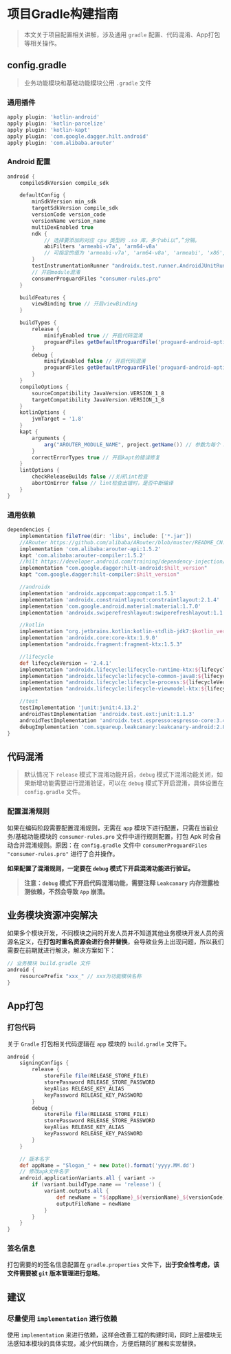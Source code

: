 # 项目Gradle构建指南

> 本文关于项目配置相关讲解，涉及通用 `gradle` 配置、代码混淆、App打包等相关操作。

## config.gradle

> 业务功能模块和基础功能模块公用 `.gradle` 文件

### 通用插件

```groovy
apply plugin: 'kotlin-android'
apply plugin: 'kotlin-parcelize'
apply plugin: 'kotlin-kapt'
apply plugin: 'com.google.dagger.hilt.android'
apply plugin: 'com.alibaba.arouter'
```

### Android 配置

```groovy
android {
    compileSdkVersion compile_sdk

    defaultConfig {
        minSdkVersion min_sdk
        targetSdkVersion compile_sdk
        versionCode version_code
        versionName version_name
        multiDexEnabled true
        ndk {
            // 选择要添加的对应 cpu 类型的 .so 库，多个abi以“,”分隔。
            abiFilters 'armeabi-v7a', 'arm64-v8a'
            // 可指定的值为 'armeabi-v7a', 'arm64-v8a', 'armeabi', 'x86', 'x86_64'，
        }
        testInstrumentationRunner "androidx.test.runner.AndroidJUnitRunner"
        // 开启module混淆
        consumerProguardFiles "consumer-rules.pro"
    }

    buildFeatures {
        viewBinding true // 开启viewBinding
    }

    buildTypes {
        release {
            minifyEnabled true // 开启代码混淆
            proguardFiles getDefaultProguardFile('proguard-android-optimize.txt'), 'proguard-rules.pro'
        }
        debug {
            minifyEnabled false // 开启代码混淆
            proguardFiles getDefaultProguardFile('proguard-android-optimize.txt'), 'proguard-rules.pro'
        }
    }
    compileOptions {
        sourceCompatibility JavaVersion.VERSION_1_8
        targetCompatibility JavaVersion.VERSION_1_8
    }
    kotlinOptions {
        jvmTarget = '1.8'
    }
    kapt {
        arguments {
            arg("AROUTER_MODULE_NAME", project.getName()) // 参数为每个 module 的名称
        }
        correctErrorTypes true // 开启kapt的错误修复
    }
    lintOptions {
        checkReleaseBuilds false //关闭lint检查
        abortOnError false // lint检查出错时，是否中断编译
    }
}
```

### 通用依赖

```groovy
dependencies {
    implementation fileTree(dir: 'libs', include: ['*.jar'])
    //ARouter https://github.com/alibaba/ARouter/blob/master/README_CN.md
    implementation 'com.alibaba:arouter-api:1.5.2'
    kapt 'com.alibaba:arouter-compiler:1.5.2'
    //hilt https://developer.android.com/training/dependency-injection/hilt-android
    implementation "com.google.dagger:hilt-android:$hilt_version"
    kapt "com.google.dagger:hilt-compiler:$hilt_version"

    //androidx
    implementation 'androidx.appcompat:appcompat:1.5.1'
    implementation 'androidx.constraintlayout:constraintlayout:2.1.4'
    implementation 'com.google.android.material:material:1.7.0'
    implementation 'androidx.swiperefreshlayout:swiperefreshlayout:1.1.0'

    //kotlin
    implementation "org.jetbrains.kotlin:kotlin-stdlib-jdk7:$kotlin_version"
    implementation 'androidx.core:core-ktx:1.9.0'
    implementation "androidx.fragment:fragment-ktx:1.5.3"

    //lifecycle
    def lifecycleVersion = '2.4.1'
    implementation "androidx.lifecycle:lifecycle-runtime-ktx:${lifecycleVersion}"
    implementation "androidx.lifecycle:lifecycle-common-java8:${lifecycleVersion}"
    implementation "androidx.lifecycle:lifecycle-process:${lifecycleVersion}"
    implementation "androidx.lifecycle:lifecycle-viewmodel-ktx:${lifecycleVersion}"

    //test
    testImplementation 'junit:junit:4.13.2'
    androidTestImplementation 'androidx.test.ext:junit:1.1.3'
    androidTestImplementation 'androidx.test.espresso:espresso-core:3.4.0'
    debugImplementation 'com.squareup.leakcanary:leakcanary-android:2.8.1'
}
```

## 代码混淆

>  默认情况下 `release` 模式下混淆功能开启，`debug` 模式下混淆功能关闭，如果新增功能需要进行混淆验证，可以在 `debug` 模式下开启混淆，具体设置在 `config.gradle` 文件。

### 配置混淆规则

如果在编码阶段需要配置混淆规则，无需在 `app` 模块下进行配置，只需在当前业务/基础功能模块的 `consumer-rules.pro` 文件中进行规则配置，打包 Apk 时会自动合并混淆规则。原因：在 `config.gradle` 文件中 `consumerProguardFiles "consumer-rules.pro"` 进行了合并操作。

**如果配置了混淆规则，一定要在 `debug` 模式下开启混淆功能进行验证。**

> **注意：`debug` 模式下开启代码混淆功能，需要注释 `Leakcanary` 内存泄露检测依赖，不然会导致 `App` 崩溃。**

## 业务模块资源冲突解决

如果多个模块开发，不同模块之间的开发人员并不知道其他业务模块开发人员的资源名定义，在**打包时重名资源会进行合并替换**，会导致业务上出现问题，所以我们需要在前期就进行解决，解决方案如下：

```groovy
// 业务模块 build.gradle 文件
android {
    resourcePrefix "xxx_" // xxx为功能模块名称
}
```

## App打包

### 打包代码

关于 `Gradle` 打包相关代码逻辑在 `app` 模块的 `build.gradle` 文件下。

```groovy
android {
    signingConfigs {
        release {
            storeFile file(RELEASE_STORE_FILE)
            storePassword RELEASE_STORE_PASSWORD
            keyAlias RELEASE_KEY_ALIAS
            keyPassword RELEASE_KEY_PASSWORD
        }
        debug {
            storeFile file(RELEASE_STORE_FILE)
            storePassword RELEASE_STORE_PASSWORD
            keyAlias RELEASE_KEY_ALIAS
            keyPassword RELEASE_KEY_PASSWORD
        }
    }

    // 版本名字
    def appName = "Slogan_" + new Date().format('yyyy.MM.dd')
    // 修改apk文件名字
    android.applicationVariants.all { variant ->
        if (variant.buildType.name == 'release') {
            variant.outputs.all {
                def newName = "${appName}_${versionName}_${versionCode}.apk"
                outputFileName = newName
            }
        }
    }
}
```

### 签名信息

打包需要的的签名信息配置在 ` gradle.properties ` 文件下，**出于安全性考虑，该文件需要被 `git` 版本管理进行忽略**。

## 建议

### 尽量使用 `implementation` 进行依赖

使用 `implementation` 来进行依赖，这样会改善工程的构建时间，同时上层模块无法感知本模块的具体实现，减少代码耦合，方便后期的扩展和实现替换。